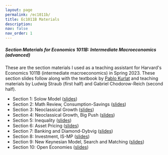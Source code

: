 ```yaml
---
layout: page
permalink: /ec1011b/
title: Ec1011B Materials
description:  
nav: false
nav_order: 1
---
```


##### Section Materials for Economics 1011B: Intermediate Macroeconomics (advanced)

These are the section materials I used as a teaching assistant for Harvard's Economics 1011B (intermediate macroeconomics) in Spring 2023. These section slides follow along with the textbook by [Pablo Kurlat](https://sites.google.com/view/pkurlat/teaching) and teaching materials by Ludwig Straub (first half) and Gabriel Chodorow-Reich (second half).
  - Section 1: Solow Model ([slides](https://mdroste.com/files/ec1011b_spring2023_section01.pdf))
  - Section 2: Math Review, Consumption-Savings ([slides](https://mdroste.com/files/ec1011b_spring2023_section02.pdf))
  - Section 3: Neoclassical Growth ([slides](https://mdroste.com/files/ec1011b_spring2023_section03.pdf))
  - Section 4: Neoclassical Growth, Big Push ([slides](https://mdroste.com/files/ec1011b_spring2023_section04.pdf))
  - Section 5: Inequality ([slides](https://mdroste.com/files/ec1011b_spring2023_section05.pdf))
  - Section 6: Asset Pricing ([slides](https://mdroste.com/files/ec1011b_spring2023_section06.pdf))
  - Section 7: Banking and Diamond-Dybvig ([slides](https://mdroste.com/files/ec1011b_spring2023_section07.pdf))
  - Section 8: Investment, IS-MP ([slides](https://mdroste.com/files/ec1011b_spring2023_section08.pdf))
  - Section 9: New Keynesian Model, Search and Matching ([slides](https://mdroste.com/files/ec1011b_spring2023_section09.pdf))
  - Section 10: Open Economies ([slides](https://mdroste.com/files/ec1011b_spring2023_section10.pdf))
